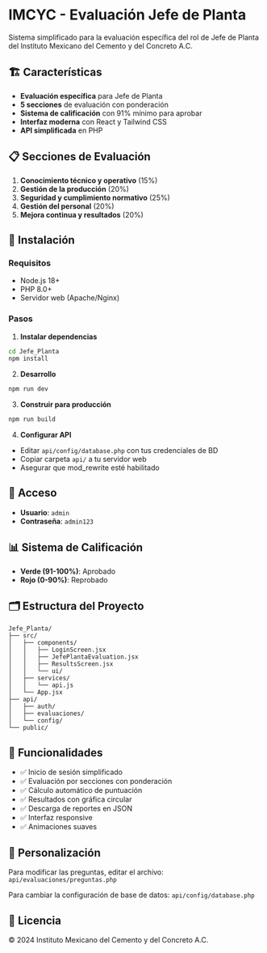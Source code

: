 # IMCYC - Evaluación Jefe de Planta

Sistema simplificado para la evaluación específica del rol de Jefe de Planta del Instituto Mexicano del Cemento y del Concreto A.C.

## 🏗️ Características

- **Evaluación específica** para Jefe de Planta
- **5 secciones** de evaluación con ponderación
- **Sistema de calificación** con 91% mínimo para aprobar
- **Interfaz moderna** con React y Tailwind CSS
- **API simplificada** en PHP

## 📋 Secciones de Evaluación

1. **Conocimiento técnico y operativo** (15%)
2. **Gestión de la producción** (20%)
3. **Seguridad y cumplimiento normativo** (25%)
4. **Gestión del personal** (20%)
5. **Mejora continua y resultados** (20%)

## 🚀 Instalación

### Requisitos
- Node.js 18+
- PHP 8.0+
- Servidor web (Apache/Nginx)

### Pasos

1. **Instalar dependencias**
```bash
cd Jefe_Planta
npm install
```

2. **Desarrollo**
```bash
npm run dev
```

3. **Construir para producción**
```bash
npm run build
```

4. **Configurar API**
- Editar `api/config/database.php` con tus credenciales de BD
- Copiar carpeta `api/` a tu servidor web
- Asegurar que mod_rewrite esté habilitado

## 🔐 Acceso

- **Usuario**: `admin`
- **Contraseña**: `admin123`

## 📊 Sistema de Calificación

- **Verde (91-100%)**: Aprobado
- **Rojo (0-90%)**: Reprobado

## 🗂️ Estructura del Proyecto

```
Jefe_Planta/
├── src/
│   ├── components/
│   │   ├── LoginScreen.jsx
│   │   ├── JefePlantaEvaluation.jsx
│   │   ├── ResultsScreen.jsx
│   │   └── ui/
│   ├── services/
│   │   └── api.js
│   └── App.jsx
├── api/
│   ├── auth/
│   ├── evaluaciones/
│   └── config/
└── public/
```

## 🎯 Funcionalidades

- ✅ Inicio de sesión simplificado
- ✅ Evaluación por secciones con ponderación
- ✅ Cálculo automático de puntuación
- ✅ Resultados con gráfica circular
- ✅ Descarga de reportes en JSON
- ✅ Interfaz responsive
- ✅ Animaciones suaves

## 🔧 Personalización

Para modificar las preguntas, editar el archivo:
`api/evaluaciones/preguntas.php`

Para cambiar la configuración de base de datos:
`api/config/database.php`

## 📝 Licencia

© 2024 Instituto Mexicano del Cemento y del Concreto A.C.